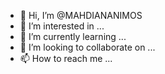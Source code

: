 - 👋 Hi, I’m @MAHDIANANIMOS
- 👀 I’m interested in ...
- 🌱 I’m currently learning ...
- 💞️ I’m looking to collaborate on ...
- 📫 How to reach me ...

<!---
MAHDIANANIMOS/MAHDIANANIMOS is a ✨ special ✨ repository because its `README.md` (this file) appears on your GitHub profile.
You can click the Preview link to take a look at your changes.
--->

